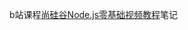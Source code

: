 b站课程[尚硅谷Node.js零基础视频教程](https://www.bilibili.com/video/BV1gM411W7ex/?spm_id_from=333.976.0.0&vd_source=13d8cb8bd2d8bfb5fc2cc3cb4eb0dbce)笔记
